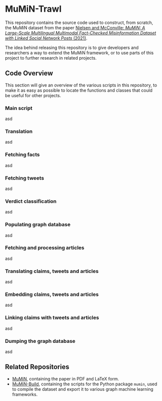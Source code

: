 # MuMiN-Trawl
This repository contains the source code used to construct, from scratch, the
MuMiN dataset from the paper [Nielsen and McConville: _MuMiN: A Large-Scale
Multilingual Multimodal Fact-Checked Misinformation Dataset with Linked Social
Network Posts_ (2021)](https://openreview.net/forum?id=sOLdMFkQe7).

The idea behind releasing this repository is to give developers and researchers
a way to extend the MuMiN framework, or to use parts of this project to further
research in related projects.


## Code Overview
This section will give an overview of the various scripts in this repository,
to make it as easy as possible to locate the functions and classes that could
be useful for other projects.

### Main script
asd

### Translation
asd

### Fetching facts
asd

### Fetching tweets
asd

### Verdict classification
asd

### Populating graph database
asd

### Fetching and processing articles
asd

### Translating claims, tweets and articles
asd

### Embedding claims, tweets and articles
asd

### Linking claims with tweets and articles
asd

### Dumping the graph database
asd


## Related Repositories
- [MuMiN](https://github.com/CLARITI-REPHRAIN/mumin), containing the
  paper in PDF and LaTeX form.
- [MuMiN-Build](https://github.com/CLARITI-REPHRAIN/mumin-build),
  containing the scripts for the Python package `mumin`, used to compile the
  dataset and export it to various graph machine learning frameworks.
